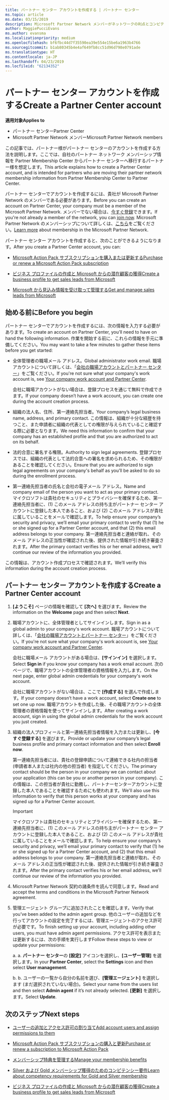 ```yaml
---
title: パートナー センター アカウントを作成する | パートナー センター
ms.topic: article
ms.date: 03/15/2019
description: Microsoft Partner Network メンバーがネットワークの利点とコンピテンシーを管理してビジネス プロファイルを作成するには、パートナー センター アカウントを作成する必要があります。
author: MaggiePucciEvans
ms.author: evansma
ms.localizationpriority: medium
ms.openlocfilehash: bf6fbc44d7f35590ea39e554e15be6a1963b4766
ms.sourcegitcommit: b1ab80345b4e4af649fb8cc51d96d798e0791ade
ms.translationtype: HT
ms.contentlocale: ja-JP
ms.lasthandoff: 04/23/2019
ms.locfileid: "62134352"
---
```

# <a name="create-a-partner-center-account"></a><span data-ttu-id="5b180-103">パートナー センター アカウントを作成する</span><span class="sxs-lookup"><span data-stu-id="5b180-103">Create a Partner Center account</span></span>

<span data-ttu-id="5b180-104">**適用対象**</span><span class="sxs-lookup"><span data-stu-id="5b180-104">**Applies to**</span></span>

-   <span data-ttu-id="5b180-105">パートナー センター</span><span class="sxs-lookup"><span data-stu-id="5b180-105">Partner Center</span></span>
-   <span data-ttu-id="5b180-106">Microsoft Partner Network メンバー</span><span class="sxs-lookup"><span data-stu-id="5b180-106">Microsoft Partner Network members</span></span>


<span data-ttu-id="5b180-107">この記事では、パートナー様がパートナー センターのアカウントを作成する方法を説明します。ここでは、自社のパートナー ネットワーク メンバーシップ情報を Partner Membership Center からパートナー センターへ移行するパートナー様を想定します。</span><span class="sxs-lookup"><span data-stu-id="5b180-107">This article explains how to create a Partner Center account, and is intended for partners who are moving their partner network membership information from Partner Membership Center to Partner Center.</span></span> 

<span data-ttu-id="5b180-108">パートナー センターでアカウントを作成するには、貴社が Microsoft Partner Network のメンバーである必要があります。</span><span class="sxs-lookup"><span data-stu-id="5b180-108">Before you can create an account on Partner Center, your company must be a member of the Microsoft Partner Network.</span></span> <span data-ttu-id="5b180-109">メンバーでない場合は、[今すぐ登録](https://partners.microsoft.com/PartnerProgram/simplifiedenrollment.aspx)できます。</span><span class="sxs-lookup"><span data-stu-id="5b180-109">If you're not already a member of the network, you can [join now](https://partners.microsoft.com/PartnerProgram/simplifiedenrollment.aspx).</span></span>  <span data-ttu-id="5b180-110">Microsoft Partner Network のメンバーシップについて詳しくは、[こちら](https://partner.microsoft.com/membership)をご覧ください。</span><span class="sxs-lookup"><span data-stu-id="5b180-110">[Learn more](https://partner.microsoft.com/membership) about membership in the Microsoft Partner Network.</span></span>  

<span data-ttu-id="5b180-111">パートナー センター アカウントを作成すると、次のことができるようになります。</span><span class="sxs-lookup"><span data-stu-id="5b180-111">After you create a Partner Center account, you can:</span></span>

-   [<span data-ttu-id="5b180-112">Microsoft Action Pack サブスクリプションを購入または更新する</span><span class="sxs-lookup"><span data-stu-id="5b180-112">Purchase or renew a Microsoft Action Pack subscription</span></span>](mpn-get-action-pack.md)

-   [<span data-ttu-id="5b180-113">ビジネス プロファイルの作成と Microsoft からの潜在顧客の獲得</span><span class="sxs-lookup"><span data-stu-id="5b180-113">Create a business profile to get sales leads from Microsoft</span></span>](create-a-marketing-profile.md)

-   [<span data-ttu-id="5b180-114">Microsoft から見込み情報を受け取って管理する</span><span class="sxs-lookup"><span data-stu-id="5b180-114">Get and manage sales leads from Microsoft</span></span>](responding-to-referrals.md)

## <a name="before-you-begin"></a><span data-ttu-id="5b180-115">始める前に</span><span class="sxs-lookup"><span data-stu-id="5b180-115">Before you begin</span></span>

<span data-ttu-id="5b180-116">パートナー センターでアカウントを作成するには、次の情報を入力する必要があります。</span><span class="sxs-lookup"><span data-stu-id="5b180-116">To create an account on Partner Center, you’ll need to have on hand the following information.</span></span> <span data-ttu-id="5b180-117">作業を開始する前に、これらの情報を手元に準備してください。</span><span class="sxs-lookup"><span data-stu-id="5b180-117">You may want to take a few minutes to gather these items before you get started:</span></span>

-   <span data-ttu-id="5b180-118">全体管理者の職場メール アドレス。</span><span class="sxs-lookup"><span data-stu-id="5b180-118">Global administrator work email.</span></span> <span data-ttu-id="5b180-119">職場アカウントについて詳しくは、「[会社の職場アカウントとパートナー センター](azure-active-directory-tenants-and-partner-center.md)」をご覧ください。</span><span class="sxs-lookup"><span data-stu-id="5b180-119">If you're not sure what your company's work account is, see [Your company work account and Partner Center](azure-active-directory-tenants-and-partner-center.md).</span></span>

    <span data-ttu-id="5b180-120">会社に職場アカウントがない場合は、登録プロセスを通じて無料で作成できます。</span><span class="sxs-lookup"><span data-stu-id="5b180-120">If your company doesn’t have a work account, you can create one during the account creation process.</span></span> 

-   <span data-ttu-id="5b180-121">組織の法人名、住所、第一連絡先担当者。</span><span class="sxs-lookup"><span data-stu-id="5b180-121">Your company’s legal business name, address, and primary contact.</span></span> <span data-ttu-id="5b180-122">この情報は、組織が十分な経歴を持つこと、また申請者に組織の代表としての権限が与えられていること確認する際に必要となります。</span><span class="sxs-lookup"><span data-stu-id="5b180-122">We need this information to confirm that your company has an established profile and that you are authorized to act on its behalf.</span></span> 

-   <span data-ttu-id="5b180-123">法的合意に署名する権限。</span><span class="sxs-lookup"><span data-stu-id="5b180-123">Authority to sign legal agreements.</span></span> <span data-ttu-id="5b180-124">登録プロセスでは、組織の代表として法的合意への署名を求められるため、その権限があることを確認してください。</span><span class="sxs-lookup"><span data-stu-id="5b180-124">Ensure that you are authorized to sign legal agreements on your company's behalf as you’ll be asked to do so during the enrollment process.</span></span>

-   <span data-ttu-id="5b180-125">第一連絡先担当者の氏名と会社の電子メール アドレス。</span><span class="sxs-lookup"><span data-stu-id="5b180-125">Name and company email of the person you want to act as your primary contact.</span></span> <span data-ttu-id="5b180-126">マイクロソフトは貴社のセキュリティとプライバシーを確保するため、第一連絡先担当者に、(1) このメール アドレスの持ち主がパートナー センター アカウントに登録した本人であること、および (2) このメール アドレスが貴社に属していることをメールで確認します。</span><span class="sxs-lookup"><span data-stu-id="5b180-126">To help ensure your company’s security and privacy, we’ll email your primary contact to verify that (1) he or she signed up for a Partner Center account, and that (2) this email address belongs to your company.</span></span> <span data-ttu-id="5b180-127">第一連絡先担当者と連絡が取れ、そのメール アドレスの正当性が確認された後、提供された情報が引き続き審査されます。</span><span class="sxs-lookup"><span data-stu-id="5b180-127">After the primary contact verifies his or her email address, we’ll continue our review of the information you provided.</span></span>

<span data-ttu-id="5b180-128">この情報は、アカウント作成プロセスで確認されます。</span><span class="sxs-lookup"><span data-stu-id="5b180-128">We’ll verify this information during the account creation process.</span></span> 
 
## <a name="create-a-partner-center-account"></a><span data-ttu-id="5b180-129">パートナー センター アカウントを作成する</span><span class="sxs-lookup"><span data-stu-id="5b180-129">Create a Partner Center account</span></span>

1.  <span data-ttu-id="5b180-130">**[ようこそ]** ページの情報を確認して **[次へ]** を選びます。</span><span class="sxs-lookup"><span data-stu-id="5b180-130">Review the information on the **Welcome** page and then select **Next**.</span></span>

2.  <span data-ttu-id="5b180-131">職場アカウントに、全体管理者としてサインインします。</span><span class="sxs-lookup"><span data-stu-id="5b180-131">Sign in as a global admin to your company's work account.</span></span> <span data-ttu-id="5b180-132">職場アカウントについて詳しくは、「[会社の職場アカウントとパートナー センター](azure-active-directory-tenants-and-partner-center.md)」をご覧ください。</span><span class="sxs-lookup"><span data-stu-id="5b180-132">If you're not sure what your company's work account is, see [Your company work account and Partner Center](azure-active-directory-tenants-and-partner-center.md).</span></span>

    <span data-ttu-id="5b180-133">会社に職場メール アカウントがある場合は、**[サインイン]** を選択します。</span><span class="sxs-lookup"><span data-stu-id="5b180-133">Select **Sign in** if you know your company has a work email account.</span></span> <span data-ttu-id="5b180-134">次のページで、職場アカウントの全体管理者の資格情報を入力します。</span><span class="sxs-lookup"><span data-stu-id="5b180-134">On the next page, enter global admin credentials for your company's work account.</span></span> 

    <span data-ttu-id="5b180-135">会社に職場アカウントがない場合は、ここで **[作成する]** を選んで作成します。</span><span class="sxs-lookup"><span data-stu-id="5b180-135">If your company doesn’t have a work account, select **Create one** to set one up now.</span></span> <span data-ttu-id="5b180-136">職場アカウントを作成した後、その職場アカウントの全体管理者の資格情報を使ってサインインします。</span><span class="sxs-lookup"><span data-stu-id="5b180-136">After creating a work account, sign in using the global admin credentials for the work account you just created.</span></span>

3.  <span data-ttu-id="5b180-137">組織の法人プロフィールと第一連絡先担当者情報を入力または更新し、**[今すぐ登録する]** を選びます。</span><span class="sxs-lookup"><span data-stu-id="5b180-137">Provide or update your company’s legal business profile and primary contact information and then select **Enroll now**.</span></span> 

    <span data-ttu-id="5b180-138">第一連絡先担当者には、貴社の登録申請について連絡できる社内の担当者 (申請者本人または社内の他の担当者) を指定してください。</span><span class="sxs-lookup"><span data-stu-id="5b180-138">The primary contact should be the person in your company we can contact about your application (this can be you or another person in your company).</span></span> <span data-ttu-id="5b180-139">この情報は、この担当者が貴社に勤務し、パートナーセンターアカウントに登録した本人であることを確認するためにも使われます。</span><span class="sxs-lookup"><span data-stu-id="5b180-139">We'll also use this information to verify that this person works at your company and has signed up for a Partner Center account.</span></span>

    > [!IMPORTANT]  
    > <span data-ttu-id="5b180-140">マイクロソフトは貴社のセキュリティとプライバシーを確保するため、第一連絡先担当者に、(1) このメール アドレスの持ち主がパートナー センター アカウントに登録した本人であること、および (2) このメール アドレスが貴社に属していることをメールで確認します。</span><span class="sxs-lookup"><span data-stu-id="5b180-140">To help ensure your company’s security and privacy, we’ll email your primary contact to verify that (1) he or she signed up for a Partner Center account, and (2) that this email address belongs to your company.</span></span> <span data-ttu-id="5b180-141">第一連絡先担当者と連絡が取れ、そのメール アドレスの正当性が確認された後、提供された情報が引き続き審査されます。</span><span class="sxs-lookup"><span data-stu-id="5b180-141">After the primary contact verifies his or her email address, we’ll continue our review of the information you provided.</span></span>

4.  <span data-ttu-id="5b180-142">Microsoft Partner Network 契約の諸条件を読んで同意します。</span><span class="sxs-lookup"><span data-stu-id="5b180-142">Read and accept the terms and conditions in the Microsoft Partner Network agreement.</span></span> 

5.  <span data-ttu-id="5b180-143">管理エージェント グループに追加されたことを確認します。</span><span class="sxs-lookup"><span data-stu-id="5b180-143">Verify that you’ve been added to the admin agent group.</span></span> <span data-ttu-id="5b180-144">他のユーザーの追加などを行ってアカウントの設定を完了するには、管理エージェントのアクセス許可が必要です。</span><span class="sxs-lookup"><span data-stu-id="5b180-144">To finish setting up your account, including adding other users, you must have admin agent permissions.</span></span> <span data-ttu-id="5b180-145">アクセス許可を表示または更新するには、次の手順を実行します</span><span class="sxs-lookup"><span data-stu-id="5b180-145">Follow these steps to view or update your permissions:</span></span>

    <span data-ttu-id="5b180-146">a. </span><span class="sxs-lookup"><span data-stu-id="5b180-146">a.</span></span> <span data-ttu-id="5b180-147">**パートナー センター**の **[設定]** アイコンを選択し、**[ユーザー管理]** を選択します。</span><span class="sxs-lookup"><span data-stu-id="5b180-147">In your **Partner Center**, select the **Settings** icon and then select **User management**.</span></span>  

    <span data-ttu-id="5b180-148">b. </span><span class="sxs-lookup"><span data-stu-id="5b180-148">b.</span></span> <span data-ttu-id="5b180-149">ユーザーの一覧から自分の名前を選び、**[管理エージェント]** を選択します (まだ選択されていない場合)。</span><span class="sxs-lookup"><span data-stu-id="5b180-149">Select your name from the users list and then select **Admin agent** if it’s not already selected.</span></span> <span data-ttu-id="5b180-150">**[更新]** を選択します。</span><span class="sxs-lookup"><span data-stu-id="5b180-150">Select **Update**.</span></span>  

## <a name="next-steps"></a><span data-ttu-id="5b180-151">次のステップ</span><span class="sxs-lookup"><span data-stu-id="5b180-151">Next steps</span></span>

-   [<span data-ttu-id="5b180-152">ユーザーの追加とアクセス許可の割り当て</span><span class="sxs-lookup"><span data-stu-id="5b180-152">Add account users and assign permissions to them</span></span>](create-user-accounts-and-set-permissions.md)

-   [<span data-ttu-id="5b180-153">Microsoft Action Pack サブスクリプションの購入と更新</span><span class="sxs-lookup"><span data-stu-id="5b180-153">Purchase or renew a subscription to Microsoft Action Pack</span></span>](mpn-get-action-pack.md)

-   [<span data-ttu-id="5b180-154">メンバーシップ特典を管理する</span><span class="sxs-lookup"><span data-stu-id="5b180-154">Manage your membership benefits</span></span>](manage-your-partner-network-benefits.md)

-   [<span data-ttu-id="5b180-155">Silver および Gold メンバーシップ獲得のためのコンピテンシー要件</span><span class="sxs-lookup"><span data-stu-id="5b180-155">Learn about competency requirements for Gold and Silver membership</span></span>](https://partner.microsoft.com/membership/competencies)

-   [<span data-ttu-id="5b180-156">ビジネス プロファイルの作成と Microsoft からの潜在顧客の獲得</span><span class="sxs-lookup"><span data-stu-id="5b180-156">Create a business profile to get sales leads from Microsoft</span></span>](create-a-marketing-profile.md)